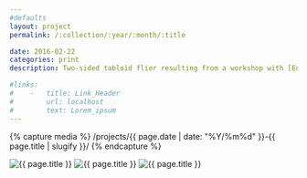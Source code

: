 ```yaml
---
#defaults
layout: project
permalink: /:collection/:year/:month/:title

date: 2016-02-22
categories: print
description: Two-sided tabloid flier resulting from a workshop with [Ed Fella.](http://edfella.com) The workshop began with a lecture about Fella's [lengthy and esteemed career](http://www.aiga.org/medalist-edfella/) as a graphic designer, artist, and educator. The following project prompt asked a group of graduating CalArts students to imagine themselves returning to the institute to give the same lecture after having achieved similar levels of career success and to design a promotional flier.

#links:
#    -   title: Link_Header
#        url: localhost
#        text: Lorem_ipsum
---
```


<!-- set project media path -->
{% capture media %}
    /projects/{{ page.date | date: "%Y/%m%d" }}-{{ page.title | slugify }}/
{% endcapture %}
<!-- end -->

<!-- media -->
<img class="span8" src="{{media|strip}}flier.jpg" alt="{{ page.title }}">
<img class="span8" src="{{media|strip}}flier-detail.jpg" alt="{{ page.title }}">
<img class="span8" src="{{media|strip}}flier-bottom.jpg" alt="{{ page.title }}">
